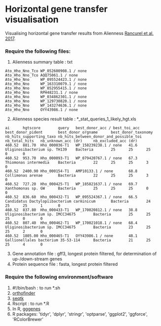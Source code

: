 # Horizontal gene transfer visualisation
Visualising horizontal gene transfer results from Alienness [Rancurel et al. 2017](https://www.mdpi.com/2073-4425/8/10/248).
### Require the following files:

1. Alienness summary table : txt
```
Ato_Hho_Nno_Tco WP_052600908.1 / none
Ato_Hho_Nno_Tco AQQ75061.1 / none
Ato_Hho_Nno     WP_095524423.1 / none
Ato_Hho_Nno     WP_163310079.1 / none
Ato_Hho_Nno     WP_052955415.1 / none
Ato_Hho_Nno     RPH48231.1 / none
Ato_Hho_Nno     WP_034862301.1 / none
Ato_Hho_Nno     WP_129730820.1 / none
Ato_Hho_Nno     WP_143274636.1 / none
Ato_Hho_Nno     OYY43986.1 / none
```
2. Alienness species result table : \*_stat_queries_1_likely_hgt.xls
```
ai      hgtscore        query   best_donor_acc / best_toi_acc   best_donor_pident       best_donor_orgname      best_donor_taxonomy     nb_hits_supporting_taxo nb_hits_between_donor_and_possible_toi nb_total_hits   nb_unknown_acc (dr)     nb_excluded_acc (dr)
460.52  881.70  Hho_000036-T1   WP_158239238.1 / none   41.6    Uliginosibacterium sp. TH139    Bacteria        25      25      25      0       0
460.52  953.70  Hho_000093-T1   WP_079420767.1 / none   67.3    Thiomonas intermedia    Bacteria        22      25      25      3       0
460.52  2400.90 Hho_000154-T1   AMP10133.1 / none       68.8    Collimonas arenae       Bacteria        22      25      25      3       0
460.52  727.20  Hho_000425-T1   WP_185821637.1 / none   69.7    Xanthomonas sp. GW      Bacteria        25      25      25      0       0
460.52  836.60  Hho_000432-T1   WP_095524367.1 / none   66.5    Candidatus Dactylopiibacterium carminicum       Bacteria        24      25      25      1       0
460.52  837.80  Hho_000433-T1   WP_170020812.1 / none   38.8    Uliginosibacterium sp. IMCC34675        Bacteria        25      25      25      0       0
460.52  807.40  Hho_000462-T1   WP_170021018.1 / none   68.4    Uliginosibacterium sp. IMCC34675        Bacteria        23      25      25      2       0
460.52  1805.00 Hho_000465-T1   OYY43986.1 / none       48.1    Gallionellales bacterium 35-53-114      Bacteria        21      25      25      4       0
```
3. Gene annotation file : gff3, longest protein filtered, for determination of up-/down-stream genes
4. Protein sequence file : fasta, longest protein filtered

### Require the following environment/software
1. #!/bin/bash : to run \*.sh 
2. [orthofinder](https://github.com/davidemms/OrthoFinder)
3. [seqtk](https://github.com/lh3/seqtk)
4. Rscript : to run \*.R  
5. In R, [gggenes](https://github.com/wilkox/gggenes)
6. R packages: 'tidyr', 'dplyr', 'stringr', 'optparse', 'ggplot2', 'ggforce', 'RColorBrewer'

